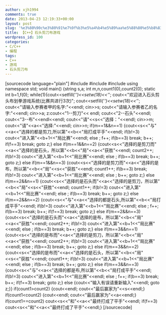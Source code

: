 ```yaml
---
author: xjh1994
comments: true
date: 2013-04-23 12:19:33+00:00
layout: post
slug: '%e3%80%90c%e3%80%91%e7%9f%b3%e5%a4%b4%e5%89%aa%e5%88%80%e5%b8%83%e6%b8%b8%e6%88%8f'
title: 【C++】石头剪刀布游戏
wordpress_id: 100
categories:
- C/C++
- 编程
tags:
- C++
- 游戏
- 石头剪刀布
---
```


[sourcecode language="plain"]
#include<iostream>
#include<string>
#include<iomanip>
using namespace std;
void main()
{string s,a;
int m,n,count1(0),count2(0);
static int b=1,f(0);
while(1){cout<<setfill('*')<<setw(18)<<'*';
cout<<"欢迎进入石头剪头布划拳游戏系统(比赛共进行3次)";
cout<<setfill('*')<<setw(18)<<'*';
cout<<"请输入参赛者甲的名字:"<<endl;
cin>>s;
cout<<"请输入参赛者乙的名字:"<<endl;
cin>>a;
z:cout<<"1--剪刀"<< endl;
cout<<"2--石头"<<endl;
cout<<"3--布"<<endl<<endl;
cout<<"请"<<s<<"选择："<<endl;
cin>>m;
cout<<"请"<<a<<"选择:"<<endl;
cin>>n;
if(m==1&&n==1)
{cout<<s<<"与"<<a<<"选择的都是剪刀,所以第"<<b<<"局打成平手"<<endl;
if(b!=3)
cout<<"进入第"<<b+1<<"局比赛"<<endl;
else
;
f++;
if(b==3)
break;
b++;
if(f==3)
break;
goto z;}
else if(m==1&&n==2)
{cout<<s<<"选择的是剪刀而"<<a<<"选择的是石头，所以第"<<b<<"局"<<a<<"获胜"<<endl;
count2++;
if(b!=3)
cout<<"进入第"<<b+1<<"局比赛"<<endl;
else
;
if(b==3)
break;
b++;
goto z;}
else if(m==1&&n==3)
{cout<<s<<"选择的是剪刀而"<<a<<"选择的是布，所以第"<<b<<"局"<<s<<"获胜"<<endl;
count1++;
if(b==3)
break;
if(b!=3)
cout<<"进入第"<<b+1<<"局比赛"<<endl;
else
;
b++;
goto z;}
else if(m==2&&n==1)
{cout<<s<<"选择的是石头而"<<a<<"选择的是剪刀，所以第"<<b<<"局"<<s<<"获胜"<<endl;
count1++;
if(b!=3)
cout<<"进入第"<<b+1<<"局比赛"<<endl;
else
;
if(b==3)
break;
b++;
goto z;}
else if(m==2&&n==2)
{cout<<s<<"与"<<a<<"选择的都是石头,所以第"<<b<<"局打成平手"<<endl;
if(b!=3)
cout<<"进入第"<<b+1<<"局比赛"<<endl;
else
;
f++;
if(b==3)
break;
b++;
if(f==3)
break;
goto z;}
else if(m==2&&n==3)
{cout<<s<<"选择的是石头而"<<a<<"选择的是布，所以第"<<b<<"局"<<a<<"获胜"<<endl;
count2++;
if(b!=3)
cout<<"进入第"<<b+1<<"局比赛"<<endl;
else
;
if(b==3)
break;
b++;
goto z;}
else if(m==3&&n==1)
{cout<<s<<"选择的是布而"<<a<<"选择的是剪刀，所以第"<<b<<"局"<<a<<"获胜"<<endl;
count2++;
if(b!=3)
cout<<"进入第"<<b+1<<"局比赛"<<endl;
else
;
if(b==3)
break;
b++;
goto z;}
else if(m==3&&n==2)
{cout<<s<<"选择的是布而"<<a<<"选择的是石头，所以第"<<b<<"局"<<s<<"获胜"<<endl;
count1++;
if(b!=3)
cout<<"进入第"<<b+1<<"局比赛"<<endl;
else
;
if(b==3)
break;
b++;
goto z;}
else if(m==3&&n==3)
{cout<<s<<"与"<<a<<"选择的都是布,所以第"<<b<<"局打成平手"<<endl;
if(b!=3)
cout<<"进入第"<<b+1<<"局比赛"<<endl;
else
;
f++;
if(b==3)
break;
b++;
if(f==3)
break;
goto z;}
else
{cout<<"输入有误请重新输入"<<endl;
goto z;}}
if(count1>count2)
{cout<<endl;
cout<<"最后赢家为"<<s<<endl;}
if(count1<count2)
{cout<<endl;
cout<<"最后赢家为"<<a<<endl;}
if(count1==count2)
cout<<s<<"和"<<a<<"最终打成了平手"<<endl;
if(f==3)
cout<<s<<"和"<<a<<"最终打成了平手"<<endl;}
[/sourcecode]
